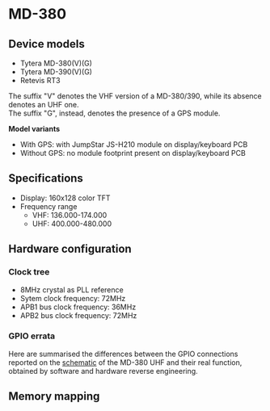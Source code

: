 # MD-380
 
## Device models
- Tytera MD-380(V)(G)
- Tytera MD-390(V)(G)
- Retevis RT3

The suffix "V" denotes the VHF version of a MD-380/390, while its absence denotes an UHF one.  
The suffix "G", instead, denotes the presence of a GPS module.

__Model variants__
- With GPS: with JumpStar JS-H210 module on display/keyboard PCB
- Without GPS: no module footprint present on display/keyboard PCB

## Specifications
* Display: 160x128 color TFT
* Frequency range
    * VHF: 136.000-174.000
    * UHF: 400.000-480.000

## Hardware configuration

### Clock tree
* 8MHz crystal as PLL reference
* Sytem clock frequency: 72MHz
* APB1 bus clock frequency: 36MHz
* APB2 bus clock frequency: 72MHz

### GPIO errata
Here are summarised the differences between the GPIO connections reported on the [schematic](https://raw.githubusercontent.com/OpenRTX/OpenRTX-external-docs/main/Schematics/MD380_UHF_schematic.pdf) of the MD-380 UHF and their real function, obtained by software and hardware reverse engineering.



## Memory mapping

